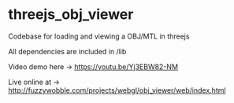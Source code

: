 # threejs_obj_viewer

Codebase for loading and viewing a OBJ/MTL in threejs

All dependencies are included in /lib

Video demo here -> https://youtu.be/Yj3EBW82-NM

Live online at -> http://fuzzywobble.com/projects/webgl/obj_viewer/web/index.html
